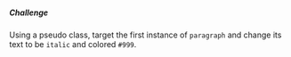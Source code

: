 ##### Challenge
Using a pseudo class, target the first instance of `paragraph` and change its text to be `italic` and colored `#999`.

